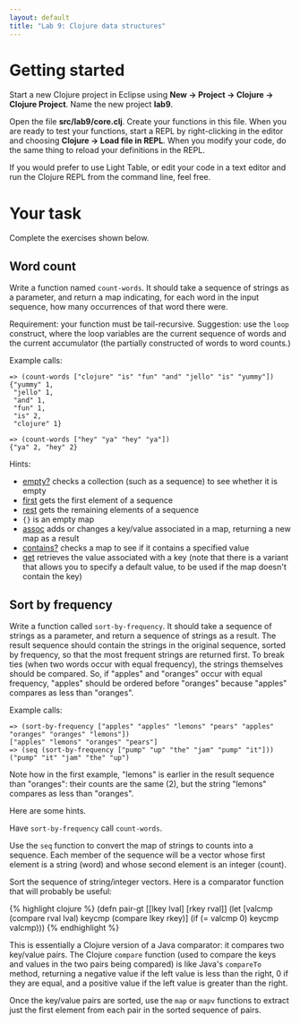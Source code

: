 ```yaml
---
layout: default
title: "Lab 9: Clojure data structures"
---
```


# Getting started

Start a new Clojure project in Eclipse using **New &rarr; Project &rarr; Clojure &rarr; Clojure Project**.  Name the new project **lab9**.

Open the file **src/lab9/core.clj**.  Create your functions in this file.  When you are ready to test your functions, start a REPL by right-clicking in the editor and choosing **Clojure &rarr; Load file in REPL**.  When you modify your code, do the same thing to reload your definitions in the REPL.

If you would prefer to use Light Table, or edit your code in a text editor and run the Clojure REPL from the command line, feel free.

# Your task

Complete the exercises shown below.

## Word count

Write a function named `count-words`.  It should take a sequence of strings as a parameter, and return a map indicating, for each word in the input sequence, how many occurrences of that word there were.

Requirement: your function must be tail-recursive.  Suggestion: use the `loop` construct, where the loop variables are the current sequence of words and the current accumulator (the partially constructed of words to word counts.)

Example calls:

    => (count-words ["clojure" "is" "fun" "and" "jello" "is" "yummy"])
    {"yummy" 1,
     "jello" 1,
     "and" 1,
     "fun" 1,
     "is" 2,
     "clojure" 1}
    
    => (count-words ["hey" "ya" "hey" "ya"])
    {"ya" 2, "hey" 2}

Hints:

* [empty?](https://clojuredocs.org/clojure.core/empty_q) checks a collection (such as a sequence) to see whether it is empty
* [first](https://clojuredocs.org/clojure.core/first) gets the first element of a sequence
* [rest](https://clojuredocs.org/clojure.core/rest) gets the remaining elements of a sequence
* `{}` is an empty map
* [assoc](https://clojuredocs.org/clojure.core/assoc) adds or changes a key/value associated in a map, returning a new map as a result
* [contains?](https://clojuredocs.org/clojure.core/contains_q) checks a map to see if it contains a specified value
* [get]() retrieves the value associated with a key (note that there is a variant that allows you to specify a default value, to be used if the map doesn't contain the key)

## Sort by frequency

Write a function called `sort-by-frequency`.  It should take a sequence of strings as a parameter, and return a sequence of strings as a result.  The result sequence should contain the strings in the original sequence, sorted by frequency, so that the most frequent strings are returned first.  To break ties (when two words occur with equal frequency), the strings themselves should be compared.  So, if "apples" and "oranges" occur with equal frequency, "apples" should be ordered before "oranges" because "apples" compares as less than "oranges".

Example calls:

    => (sort-by-frequency ["apples" "apples" "lemons" "pears" "apples" "oranges" "oranges" "lemons"])
    ["apples" "lemons" "oranges" "pears"]
    => (seq (sort-by-frequency ["pump" "up" "the" "jam" "pump" "it"]))
    ("pump" "it" "jam" "the" "up")

Note how in the first example, "lemons" is earlier in the result sequence than "oranges": their counts are the same (2), but the string "lemons" compares as less than "oranges".

Here are some hints.

Have `sort-by-frequency` call `count-words`.

Use the `seq` function to convert the map of strings to counts into a sequence.  Each member of the sequence will be a vector whose first element is a string (word) and whose second element is an integer (count).

Sort the sequence of string/integer vectors.  Here is a comparator function that will probably be useful:

{% highlight clojure %}
(defn pair-gt [[lkey lval] [rkey rval]]
  (let [valcmp (compare rval lval)
        keycmp (compare lkey rkey)]
    (if (= valcmp 0)
      keycmp
      valcmp)))
{% endhighlight %}

This is essentially a Clojure version of a Java comparator: it compares two key/value pairs.  The Clojure `compare` function (used to compare the keys and values in the two pairs being compared) is like Java's `compareTo` method, returning a negative value if the left value is less than the right, 0 if they are equal, and a positive value if the left value is greater than the right.

Once the key/value pairs are sorted, use the `map` or `mapv` functions to extract just the first element from each pair in the sorted sequence of pairs.

